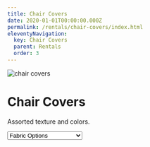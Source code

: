 ```yaml
---
title: Chair Covers
date: 2020-01-01T00:00:00.000Z
permalink: /rentals/chair-covers/index.html
eleventyNavigation:
  key: Chair Covers
  parent: Rentals
  order: 3
---
```


<img class="photo fullwidth hero" src="/static/img/chair-covers-1400.jpg" alt="chair covers">

# Chair Covers

Assorted texture and colors.
  
<form id="chair-covers-select">
<select id="chair-covers" name="chair-covers">
	<option selected disabled hidden>Fabric Options</option>
	<option value="spandex-rouched">Spandex Rouched</option>
	<option value="spandex-fitted">Spandex Fitted</option>
	<option value="universal-wrap">Universal Wrap Lamoure</option>
</select>
</form>

<p>
<div id="results"></div>
</p>